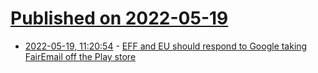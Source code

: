 # [Published on 2022-05-19](index.md)

* [2022-05-19, 11:20:54](https://news.ycombinator.com/item?id=31433051) - [EFF and EU should respond to Google taking FairEmail off the Play store](https://social.platypush.tech/@blacklight/108328001116500718)
